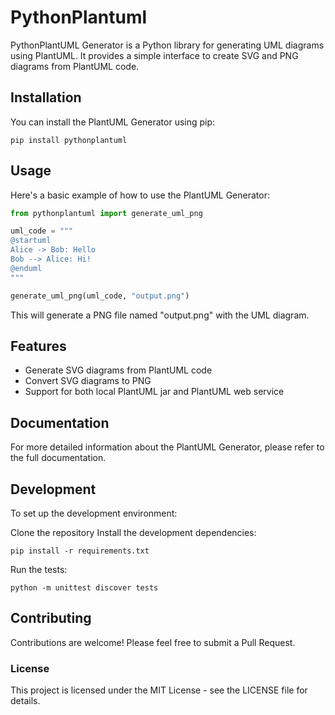 # PythonPlantuml

PythonPlantUML Generator is a Python library for generating UML diagrams using PlantUML. It provides a simple interface to create SVG and PNG diagrams from PlantUML code.
 
## Installation  
  
You can install the PlantUML Generator using pip:
```   
pip install pythonplantuml   
```   

## Usage 

Here's a basic example of how to use the PlantUML Generator:

```python
from pythonplantuml import generate_uml_png

uml_code = """
@startuml
Alice -> Bob: Hello
Bob --> Alice: Hi!
@enduml
"""

generate_uml_png(uml_code, "output.png")
```

This will generate a PNG file named "output.png" with the UML diagram.

## Features

- Generate SVG diagrams from PlantUML code
- Convert SVG diagrams to PNG
- Support for both local PlantUML jar and PlantUML web service

## Documentation
For more detailed information about the PlantUML Generator, please refer to the full documentation.

## Development
To set up the development environment:


Clone the repository
Install the development dependencies:

```
pip install -r requirements.txt
```

Run the tests:
```
python -m unittest discover tests
```

## Contributing
Contributions are welcome! Please feel free to submit a Pull Request.

### License
This project is licensed under the MIT License - see the LICENSE file for details.
